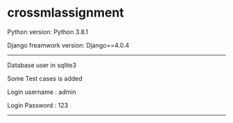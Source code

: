 # crossmlassignment

Python version:
Python 3.8.1

Django freamwork version:
Django==4.0.4

--------------------------------------------------------------------

Database user in sqlite3 

Some Test cases is added 

Login username : admin 

Login Password : 123 

--------------------------------------------------------------------
